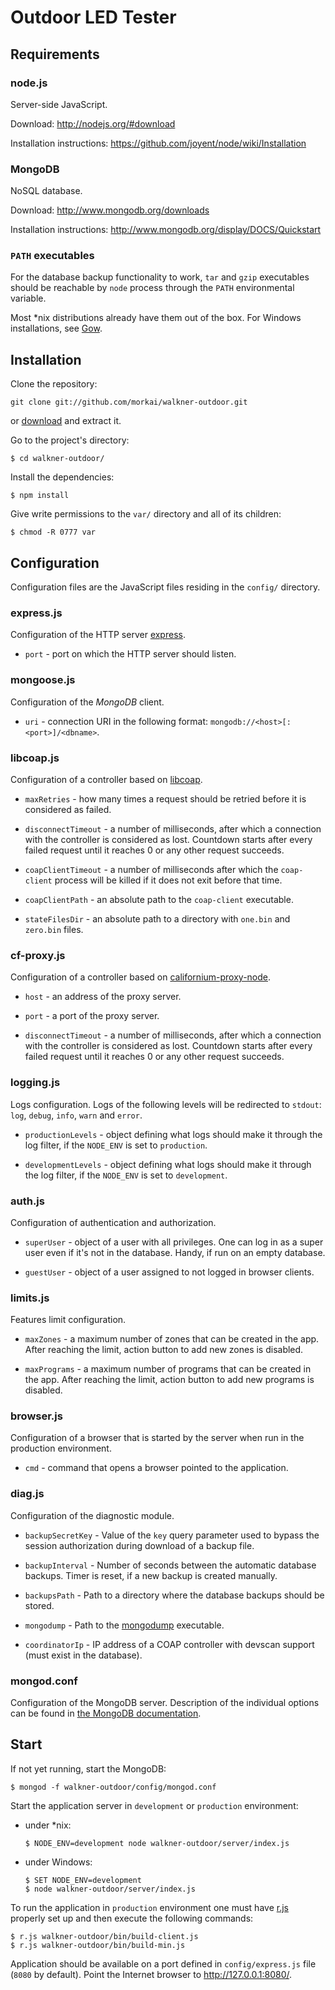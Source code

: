 # Outdoor LED Tester

## Requirements

### node.js

Server-side JavaScript.

Download: http://nodejs.org/#download

Installation instructions: https://github.com/joyent/node/wiki/Installation

### MongoDB

NoSQL database.

Download: http://www.mongodb.org/downloads

Installation instructions: http://www.mongodb.org/display/DOCS/Quickstart

### `PATH` executables

For the database backup functionality to work, `tar` and `gzip` executables
should be reachable by `node` process through the `PATH` environmental variable.

Most *nix distributions already have them out of the box.
For Windows installations, see [Gow](https://github.com/bmatzelle/gow/wiki).

## Installation

Clone the repository:

    git clone git://github.com/morkai/walkner-outdoor.git

or [download](https://github.com/morkai/walkner-outdoor/zipball/master)
and extract it.

Go to the project's directory:

    $ cd walkner-outdoor/

Install the dependencies:

    $ npm install

Give write permissions to the `var/` directory and all of its children:

    $ chmod -R 0777 var

## Configuration

Configuration files are the JavaScript files residing in the `config/`
directory.

### express.js

Configuration of the HTTP server [express](http://expressjs.com/).

  * `port` - port on which the HTTP server should listen.

### mongoose.js

Configuration of the _MongoDB_ client.

  * `uri` - connection URI in the following format:
    `mongodb://<host>[:<port>]/<dbname>`.

### libcoap.js

Configuration of a controller based on [libcoap](http://sourceforge.net/projects/libcoap/).

  * `maxRetries` - how many times a request should be retried before it is
    considered as failed.

  * `disconnectTimeout` - a number of milliseconds, after which a connection
    with the controller is considered as lost. Countdown starts after every
    failed request until it reaches 0 or any other request succeeds.

  * `coapClientTimeout` - a number of milliseconds after which the `coap-client`
     process will be killed if it does not exit before that time.

  * `coapClientPath` - an absolute path to the `coap-client` executable.

  * `stateFilesDir` - an absolute path to a directory with `one.bin`
    and `zero.bin` files.

### cf-proxy.js

Configuration of a controller based on [californium-proxy-node](https://github.com/morkai/californium-proxy-node).

  * `host` - an address of the proxy server.

  * `port` - a port of the proxy server.

  * `disconnectTimeout` - a number of milliseconds, after which a connection
    with the controller is considered as lost. Countdown starts after every
    failed request until it reaches 0 or any other request succeeds.

### logging.js

Logs configuration. Logs of the following levels will be redirected to `stdout`:
`log`, `debug`, `info`, `warn` and `error`.

  * `productionLevels` - object defining what logs should make it through
    the log filter, if the `NODE_ENV` is set to `production`.

  * `developmentLevels` - object defining what logs should make it through
    the log filter, if the `NODE_ENV` is set to `development`.

### auth.js

Configuration of authentication and authorization.

  * `superUser` - object of a user with all privileges.
    One can log in as a super user even if it's not in the database.
    Handy, if run on an empty database.

  * `guestUser` - object of a user assigned to not logged in browser clients.

### limits.js

Features limit configuration.

  * `maxZones` - a maximum number of zones that can be created in the app.
    After reaching the limit, action button to add new zones is disabled.

  * `maxPrograms` - a maximum number of programs that can be created in the app.
    After reaching the limit, action button to add new programs is disabled.

### browser.js

Configuration of a browser that is started by the server when run in
the production environment.

  * `cmd` - command that opens a browser pointed to the application.

### diag.js

Configuration of the diagnostic module.

  * `backupSecretKey` - Value of the `key` query parameter used to bypass
    the session authorization during download of a backup file.

  * `backupInterval` - Number of seconds between the automatic database
    backups. Timer is reset, if a new backup is created manually.

  * `backupsPath` - Path to a directory where the database backups should
    be stored.

  * `mongodump` - Path to the [mongodump](http://docs.mongodb.org/manual/reference/mongodump/) executable.

  * `coordinatorIp` - IP address of a COAP controller with devscan support
    (must exist in the database).

### mongod.conf

Configuration of the MongoDB server. Description of the individual options can
be found in
[the MongoDB documentation](http://www.mongodb.org/display/DOCS/File+Based+Configuration).

## Start

If not yet running, start the MongoDB:

    $ mongod -f walkner-outdoor/config/mongod.conf

Start the application server in `development` or `production` environment:

  * under *nix:

        $ NODE_ENV=development node walkner-outdoor/server/index.js

  * under Windows:

        $ SET NODE_ENV=development
        $ node walkner-outdoor/server/index.js

To run the application in `production` environment one must have
[r.js](https://github.com/jrburke/r.js) properly set up and then execute the
following commands:

    $ r.js walkner-outdoor/bin/build-client.js
    $ r.js walkner-outdoor/bin/build-min.js

Application should be available on a port defined in `config/express.js` file
(`8080` by default). Point the Internet browser to http://127.0.0.1:8080/.
